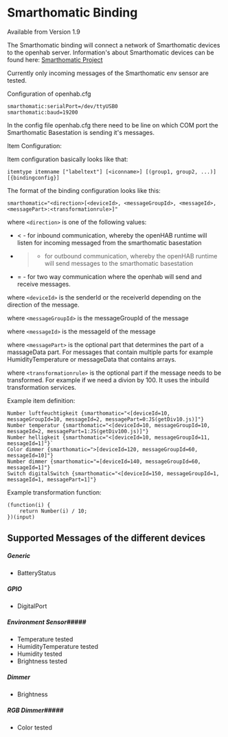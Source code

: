 # Smarthomatic Binding #

Available from Version 1.9

The Smarthomatic binding will connect a network of Smarthomatic devices to the openhab server. Information's about Smarthomatic devices can be found here: [Smarthomatic Project](https://www.smarthomatic.org)

Currently only incoming messages of the Smarthomatic env sensor are tested.

Configuration of openhab.cfg

    smarthomatic:serialPort=/dev/ttyUSB0
    smarthomatic:baud=19200

In the config file openhab.cfg there need to be line on which COM port the Smarthomatic Basestation is sending it's messages.

Item Configuration:

Item configuration basically looks like that:
    
    itemtype itemname ["labeltext"] [<iconname>] [(group1, group2, ...)] [{bindingconfig}]
The format of the binding configuration looks like this:
    
    smarthomatic="<direction>[<deviceId>, <messageGroupId>, <messageId>, <messagePart>:<transformationrule>]"

where `<direction>` is one of the following values:
- < - for inbound communication, whereby the openHAB runtime will listen for incoming messaged from the smarthomatic basestation 
- > - for outbound communication, whereby the openHAB runtime will send messages to the smarthomatic basestation
- = - for two way communication where the openhab will send and receive messages. 

where `<deviceId>` is the senderId or the receiverId depending on the direction of the message.

where `<messageGroupId>` is the messageGroupId of the message 

where `<messageId>` is the messageId of the message

where `<messagePart>` is the optional part that determines the part of a massageData part. For messages that contain multiple parts for example HumidityTemperature or messageData that contains arrays. 

where `<transformationrule>` is the optional part if the message needs to be transformed. For example if we need a divion by 100. It uses the inbuild transformation services.
 
Example item definition:

    Number luftfeuchtigkeit {smarthomatic="<[deviceId=10, messageGroupId=10, messageId=2, messagePart=0:JS(getDiv10.js)]"}
    Number temperatur {smarthomatic="<[deviceId=10, messageGroupId=10, messageId=2, messagePart=1:JS(getDiv100.js)]"}
    Number helligkeit {smarthomatic="<[deviceId=10, messageGroupId=11, messageId=1]"}`
    Color dimmer {smarthomatic=">[deviceId=120, messageGroupId=60, messageId=10]"}
    Number dimmer {smarthomatic="=[deviceId=140, messageGroupId=60, messageId=1]"}
    Switch digitalSwitch {smarthomatic="<[deviceId=150, messageGroupId=1, messageId=1, messagePart=1]"}


Example transformation function:

    (function(i) {
        return Number(i) / 10;
    })(input)

## Supported Messages of the different devices ##

##### Generic #####
* BatteryStatus

##### GPIO #####
* DigitalPort

##### Environment Sensor#####
* Temperature tested
* HumidityTemperature tested
* Humidity tested
* Brightness tested

##### Dimmer #####
* Brightness

##### RGB Dimmer#####
* Color tested